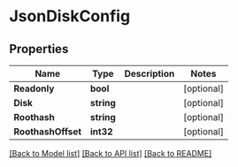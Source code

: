 # JsonDiskConfig

## Properties

Name | Type | Description | Notes
------------ | ------------- | ------------- | -------------
**Readonly** | **bool** |  | [optional] 
**Disk** | **string** |  | [optional] 
**Roothash** | **string** |  | [optional] 
**RoothashOffset** | **int32** |  | [optional] 

[[Back to Model list]](../README.md#documentation-for-models) [[Back to API list]](../README.md#documentation-for-api-endpoints) [[Back to README]](../README.md)


